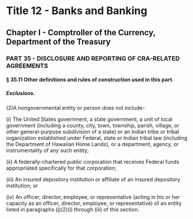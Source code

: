
# Title 12 - Banks and Banking
## Chapter I - Comptroller of the Currency, Department of the Treasury
### PART 35 - DISCLOSURE AND REPORTING OF CRA-RELATED AGREEMENTS
#### § 35.11 Other definitions and rules of construction used in this part.
##### Exclusions.

(2)A nongovernmental entity or person does not include-

(i) The United States government, a state government, a unit of local government (including a county, city, town, township, parish, village, or other general-purpose subdivision of a state) or an Indian tribe or tribal organization established under Federal, state or Indian tribal law (including the Department of Hawaiian Home Lands), or a department, agency, or instrumentality of any such entity;

(ii) A federally-chartered public corporation that receives Federal funds appropriated specifically for that corporation;

(iii) An insured depository institution or affiliate of an insured depository institution; or

(iv) An officer, director, employee, or representative (acting in his or her capacity as an officer, director, employee, or representative) of an entity listed in paragraphs (j)(2)(i) through (iii) of this section.
